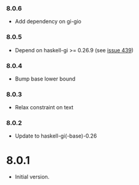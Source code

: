 ### 8.0.6

+ Add dependency on gi-gio

### 8.0.5

+ Depend on haskell-gi >= 0.26.9 (see [issue 439](https://github.com/haskell-gi/haskell-gi/issues/439))

### 8.0.4

+ Bump base lower bound

### 8.0.3

+ Relax constraint on text

### 8.0.2

+ Update to haskell-gi(-base)-0.26

8.0.1
=====

* Initial version.

